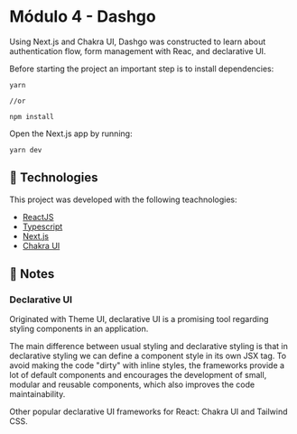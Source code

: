 # Módulo 4 - Dashgo

Using Next.js and Chakra UI, Dashgo was constructed to learn about authentication flow, form management with Reac, and declarative UI.

Before starting the project an important
step is to install dependencies:

```
yarn

//or

npm install
```

Open the Next.js app by running:

```
yarn dev
```

## :rocket: Technologies

This project was developed with the following teachnologies:

- [ReactJS](https://reactjs.org/)
- [Typescript](https://www.typescriptlang.org/)
- [Next.js](https://nextjs.org/)
- [Chakra UI](https://chakra-ui.com/)

## :pencil: Notes

### Declarative UI

Originated with Theme UI, declarative UI is a promising tool regarding styling components in an application.

The main difference between usual styling and declarative styling is that in declarative styling we can define a component style in its own JSX tag. To avoid making the code "dirty" with inline styles, the frameworks provide a lot of default components and encourages the development of small, modular and reusable components, which also improves the code maintainability.

Other popular declarative UI frameworks for React: Chakra UI and Tailwind CSS.
